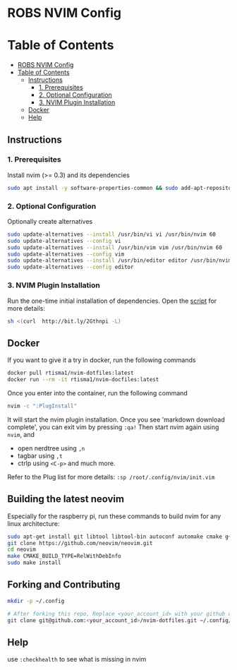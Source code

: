# ROBS NVIM Config

# Table of Contents

- [ROBS NVIM Config](#robs-nvim-config)
- [Table of Contents](#table-of-contents)
    - [Instructions](#instructions)
        - [1. Prerequisites](#1-prerequisites)
        - [2. Optional Configuration](#2-optional-configuration)
        - [3. NVIM Plugin Installation](#3-nvim-plugin-installation)
    - [Docker](#docker)
    - [Help](#help)

## Instructions

### 1. Prerequisites
Install nvim (>= 0.3) and its dependencies
```bash
sudo apt install -y software-properties-common && sudo add-apt-repository ppa:neovim-ppa/stable -y && sudo apt update && sudo apt install -y neovim git curl exuberant-ctags
```

### 2. Optional Configuration
Optionally create alternatives
```bash
sudo update-alternatives --install /usr/bin/vi vi /usr/bin/nvim 60
sudo update-alternatives --config vi
sudo update-alternatives --install /usr/bin/vim vim /usr/bin/nvim 60
sudo update-alternatives --config vim
sudo update-alternatives --install /usr/bin/editor editor /usr/bin/nvim 60
sudo update-alternatives --config editor
```

### 3. NVIM Plugin Installation
Run the one-time initial installation of dependencies. Open the [script](https://github.com/rtisma/nvim-dotfiles/blob/master/init.vim) for more details:
```bash
sh <(curl  http://bit.ly/2Gthnpi -L)
```

## Docker
If you want to give it a try in docker, run the following commands
```bash
docker pull rtisma1/nvim-dotfiles:latest
docker run --rm -it rtisma1/nvim-docfiles:latest
```
Once you enter into the container, run the following command
```bash
nvim -c ":PlugInstall"
```
It will start the nvim plugin installation. Once you see 'markdown download complete', you can exit vim by pressing `:qa!`
Then start nvim again using `nvim`, and 
- open nerdtree using `,n` 
- tagbar using `,t`
- ctrlp using `<C-p>`
and much more. 

Refer to the Plug list for more details: `:sp /root/.config/nvim/init.vim`

## Building the latest neovim
Especially for the raspberry pi, run these commands to build nvim for any linux architecture:
```bash
sudo apt-get install git libtool libtool-bin autoconf automake cmake g++ pkg-config unzip
git clone https://github.com/neovim/neovim.git
cd neovim
make CMAKE_BUILD_TYPE=RelWithDebInfo
sudo make install
```
## Forking and Contributing
```bash
mkdir -p ~/.config

# After forking this repo, Replace <your_account_id> with your github user name 
git clone git@github.com:<your_account_id>/nvim-dotfiles.git ~/.config/nvim
```


## Help
use `:checkhealth` to see what is missing in nvim

